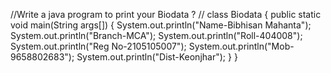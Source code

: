 //Write a java program to print your Biodata ? // 
class Biodata
{
public static void main(String args[])
{
System.out.println("Name-Bibhisan Mahanta");
System.out.println("Branch-MCA");
System.out.println("Roll-404008");
System.out.println("Reg No-2105105007");
System.out.println("Mob-9658802683");
System.out.println("Dist-Keonjhar");
}
}
